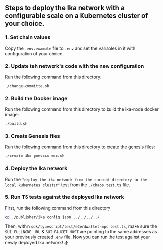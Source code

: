 ## Steps to deploy the Ika network with a configurable scale on a Kubernetes cluster of your choice.

### 1. Set chain values
Copy the `.env.example` file to `.env` and set the variables in it with configuration of your choice.

### 2. Update teh network's code with the new configuration
Run the following command from this directory:
```bash
./change-committe.sh
```

### 2. Build the Docker image
Run the following command from this directory to build the ika-node docker image:
```bash
./build.sh
```

### 3. Create Genesis files
Run the following command from this directory to create the genesis files:
```bash
./create-ika-genesis-mac.sh
```

### 4. Deploy the Ika network
Run the `"deploy the ika network from the current directory to the local kubernetes cluster"` test from the 
`./chaos.test.ts` file.

### 5. Run TS tests against the deployed Ika network
First, run the following command from this directory
```bash
cp ./publisher/ika_config.json ../../../../
```
Then, within `sdk/typescript/test/e2e/dwallet-mpc.test.ts`, make sure the `SUI_FULLNODE_URL` & `SUI_FAUCET_HOST` are pointing
to the same addresses as your previously created `.env` file.
Now you can run the test against your newly deployed Ika network! 🏂
